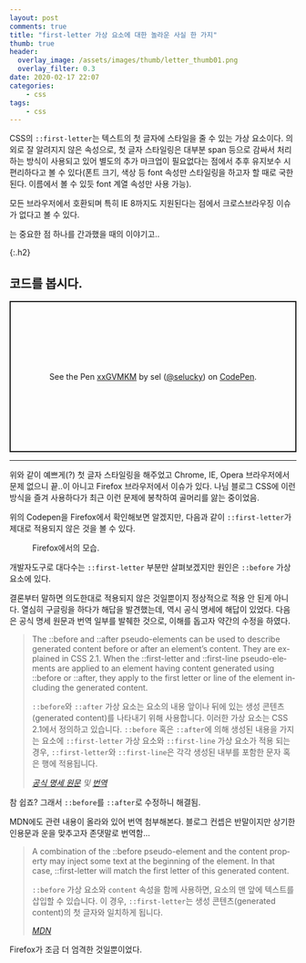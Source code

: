 ```yaml
---
layout: post
comments: true
title: "first-letter 가상 요소에 대한 놀라운 사실 한 가지"
thumb: true
header:
  overlay_image: /assets/images/thumb/letter_thumb01.png
  overlay_filter: 0.3
date: 2020-02-17 22:07
categories:
    - css
tags:
    - css
---
```

CSS의 <code>::first-letter</code>는 텍스트의 첫 글자에 스타일을 줄 수 있는 가상 요소이다. 의외로 잘 알려지지 않은 속성으로, 첫 글자 스타일링은 대부분 span 등으로 감싸서 처리하는 방식이 사용되고 있어 별도의 추가 마크업이 필요없다는 점에서 추후 유지보수 시 편리하다고 볼 수 있다(폰트 크기, 색상 등 font 속성만 스타일링을 하고자 할 때로 국한된다. 이름에서 볼 수 있듯 font 계열 속성만 사용 가능).

모든 브라우저에서 호환되며 특히 IE 8까지도 지원된다는 점에서 크로스브라우징 이슈가 없다고 볼 수 있다.

는 중요한 점 하나를 간과했을 때의 이야기고..

{:.h2}
## 코드를 봅시다.
<p class="codepen" data-height="265" data-theme-id="default" data-default-tab="css,result" data-user="selucky" data-slug-hash="xxGVMKM" style="height: 265px; box-sizing: border-box; display: flex; align-items: center; justify-content: center; border: 2px solid; margin: 1em 0; padding: 1em;" data-pen-title="xxGVMKM">
  <span>See the Pen <a href="https://codepen.io/selucky/pen/xxGVMKM">
  xxGVMKM</a> by sel (<a href="https://codepen.io/selucky">@selucky</a>)
  on <a href="https://codepen.io">CodePen</a>.</span>
</p>
<script async src="https://static.codepen.io/assets/embed/ei.js"></script>

<hr>

위와 같이 예쁘게(?) 첫 글자 스타일링을 해주었고 Chrome, IE, Opera 브라우저에서 문제 없으니 끝..이 아니고 Firefox 브라우저에서 이슈가 있다. 나님 블로그 CSS에 이런 방식을 즐겨 사용하다가 최근 이런 문제에 봉착하여 골머리를 앓는 중이었음.

위의 Codepen을 Firefox에서 확인해보면 알겠지만, 다음과 같이 <code>::first-letter</code>가 제대로 적용되지 않은 것을 볼 수 있다.

<figure class="rsp-img type2 auto-alt align--center">
  <img src="/assets/images/post/first-letter_img01.png" alt="">
  <figcaption>Firefox에서의 모습.</figcaption>
</figure>

개발자도구로 대다수는 <code>::first-letter</code> 부분만 살펴보겠지만 원인은 <code>::before</code> 가상 요소에 있다.

결론부터 말하면 의도한대로 적용되지 않은 것일뿐이지 정상적으로 적용 안 된게 아니다. 열심히 구글링을 하다가 해답을 발견했는데, 역시 공식 명세에 해답이 있었다. 다음은 공식 명세 원문과 번역 일부를 발췌한 것으로, 이해를 돕고자 약간의 수정을 하였다.

<blockquote>
  <p lang="en">The ::before and ::after pseudo-elements can be used to describe generated content before or after an element&rsquo;s content. They are explained in CSS 2.1. When the ::first-letter and ::first-line pseudo-elements are applied to an element having content generated using ::before or ::after, they apply to the first letter or line of the element including the generated content.</p>

  <p><code>::before</code>와 <code>::after</code> 가상 요소는 요소의 내용 앞이나 뒤에 있는 생성 콘텐츠(generated content)를 나타내기 위해 사용합니다. 이러한 가상 요소는 CSS 2.1에서 정의하고 있습니다. <code>::before</code> 혹은 <code>::after</code>에 의해 생성된 내용을 가지는 요소에 <code>::first-letter</code> 가상 요소와 <code>::first-line</code> 가상 요소가 적용 되는 경우, <code>::first-letter</code>와 <code>::first-line</code>은 각각 생성된 내부를 포함한 문자 혹은 행에 적용됩니다.</p>

  <footer>
    <cite>
        <a href="https://www.w3.org/TR/selectors-3/#gen-content" target="_blank" title="새창열림" class="bu-link2">공식 명세 원문</a> 및 <a href="https://techhtml.github.io/selectors/#gen-content" target="_blank" title="새창열림" class="bu-link2">번역</a>
    </cite>
  </footer>
</blockquote>

참 쉽죠? 그래서 <code>::before</code>를 <code>::after</code>로 수정하니 해결됨.

MDN에도 관련 내용이 올라와 있어 번역 첨부해본다. 블로그 컨셉은 반말이지만 상기한 인용문과 운을 맞추고자 존댓말로 번역함...
<blockquote>
  <p lang="en">A combination of the ::before pseudo-element and the content property may inject some text at the beginning of the element. In that case, ::first-letter will match the first letter of this generated content.</p>

  <p><code>::before</code> 가상 요소와 <code>content</code> 속성을 함께 사용하면, 요소의 맨 앞에 텍스트를 삽입할 수 있습니다. 이 경우, <code>::first-letter</code>는 생성 콘텐츠(generated content)의 첫 글자와 일치하게 됩니다.</p>

  <footer>
    <cite>
      <a href="https://developer.mozilla.org/en-US/docs/Web/CSS/::first-letter" target="_blank" title="새창열림" class="bu-link2">MDN</a>
    </cite>
  </footer>
</blockquote>

Firefox가 조금 더 엄격한 것일뿐이었다.